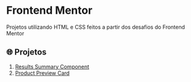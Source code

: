 # Frontend Mentor
Projetos utilizando HTML e CSS feitos a partir dos desafios do Frontend Mentor
## 🌐 Projetos
1. [Results Summary Component](results_summary_component)
2. [Product Preview Card](product_preview_card)
